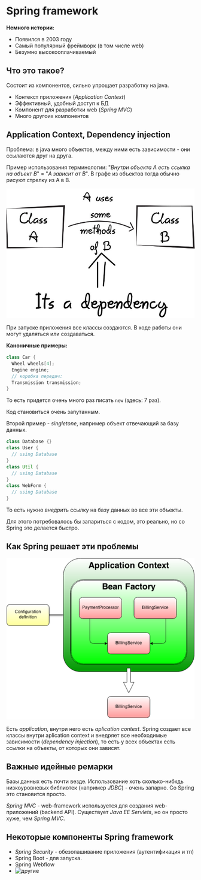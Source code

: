 # Spring framework

**Немного истории:**
* Появился в 2003 году
* Самый популярный фреймворк (в том числе web)
* Безумно высокооплачиваемый

## Что это такое?
Состоит из компонентов, сильно упрощает разработку на java.

* Контекст приложения (*Application Context*)
* Эффективный, удобный доступ к БД
* Компонент для разработки web (*Spring MVC*)
* Много другоих компонентов

## Application Context, Dependency injection

Проблема: в java много объектов, между ними есть зависимости - они ссылаются друг на друга.

Пример использования терминологии: "*Внутри объекта A есть ссылка на объект B*" = "*A зависит от B*". В графе из объектов тогда обычно рисуют стрелку из A в B.

![](images/dependency_injection.png)

При запуске приложения все классы создаются. В ходе работы они могут удаляться или создаваться.

**Каноничные примеры:**
```java
class Car {
  Wheel wheels[4];
  Engine engine;
  // коробка передач:
  Transmission transmission;
}
```

То есть придется очень много раз писать `new` (здесь: 7 раз).

Код становиться очень запутанным.

Второй пример - *singletone*, например объект отвечающий за базу данных.

```java
class Database {}
class User {
  // using Database
}
class Util {
  // using Database
}
class WebForm {
  // using Database
}
```

То есть нужно *внедрить* ссылку на базу данных во все эти объекты.

Для этого потребовалось бы запариться с кодом, это реально, но со Spring это делается быстро.

## Как Spring решает эти проблемы
![](images/application_context.png)

Есть *application*, внутри него есть *aplication context*. Spring создает все классы внутри aplication context и внедряет все необходимые зависимости (*dependency injection*), то есть у всех объектах есть ссылки на объекты, от которых они зависят.

## Важные идейные ремарки
Базы данных есть почти везде. Использование хоть сколько-нибкдь низкоуровневых библиотек (например *JDBC*) - очень запарно. Со Spring это становится просто.

*Spring MVC* - web-framework используется для создания web-приложений (backend API). Существует *Java EE Servlets*, но он просто хуже, чем *Spring MVC*.

## Некоторые компоненты Spring framework
* *Spring Security* - обезопашивание приложения (аутентификация и тп)
* Spring Boot - для запуска.
* Spring Webflow
* ![другие](https://spring.io/projects)






















































































































